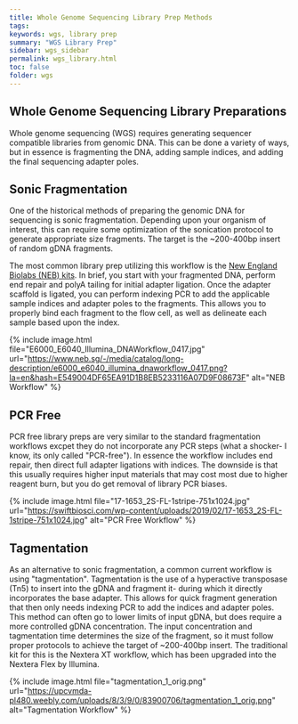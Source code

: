 ```yaml
---
title: Whole Genome Sequencing Library Prep Methods
tags: 
keywords: wgs, library prep
summary: "WGS Library Prep"
sidebar: wgs_sidebar
permalink: wgs_library.html
toc: false
folder: wgs
---
```


## Whole Genome Sequencing Library Preparations
Whole genome sequencing (WGS) requires generating sequencer compatible libraries from genomic DNA. This can be done a variety of ways, but in essence is fragmenting the DNA, adding sample indices, and adding the final sequencing adapter poles.

## Sonic Fragmentation
One of the historical methods of preparing the genomic DNA for sequencing is sonic fragmentation. Depending upon your organism of interest, this can require some optimization of the sonication protocol to generate appropriate size fragments. The target is the ~200-400bp insert of random gDNA fragments. 

The most common library prep utilizing this workflow is the [New England Biolabs (NEB) kits](https://www.neb.com/products/e7645-nebnext-ultra-ii-dna-library-prep-kit-for-illumina#Product%20Information). In brief, you start with your fragmented DNA, perform end repair and polyA tailing for initial adapter ligation. Once the adapter scaffold is ligated, you can perform indexing PCR to add the applicable sample indices and adapter poles to the fragments. This allows you to properly bind each fragment to the flow cell, as well as delineate each sample based upon the index. 


{% include image.html file="E6000_E6040_Illumina_DNAWorkflow_0417.jpg" url="https://www.neb.sg/-/media/catalog/long-description/e6000_e6040_illumina_dnaworkflow_0417.png?la=en&hash=E549004DF65EA91D1B8EB5233116A07D9F08673F" alt="NEB Workflow" %}

## PCR Free
PCR free library preps are very similar to the standard fragmentation workflows excpet they do not incorporate any PCR steps (what a shocker- I know, its only called "PCR-free"). In essence the workflow includes end repair, then direct full adapter ligations with indices. The downside is that this usually requires higher input materials that may cost most due to higher reagent burn, but you do get removal of library PCR biases. 

{% include image.html file="17-1653_2S-FL-1stripe-751x1024.jpg" url="https://swiftbiosci.com/wp-content/uploads/2019/02/17-1653_2S-FL-1stripe-751x1024.jpg" alt="PCR Free Workflow" %}

## Tagmentation
As an alternative to sonic fragmentation, a common current workflow is using "tagmentation". Tagmentation is the use of a hyperactive transposase (Tn5) to insert into the gDNA and fragment it- during which it directly incorporates the base adapter. This allows for quick fragment generation that then only needs indexing PCR to add the indices and adapter poles. This method can often go to lower limits of input gDNA, but does require a more controlled gDNA concentration. The input concentration and tagmentation time determines the size of the fragment, so it must follow proper protocols to achieve the target of ~200-400bp insert. The traditional kit for this is the Nextera XT workflow, which has been upgraded into the Nextera Flex by Illumina. 

{% include image.html file="tagmentation_1_orig.png" url="https://upcvmda-pl480.weebly.com/uploads/8/3/9/0/83900706/tagmentation_1_orig.png" alt="Tagmentation Workflow" %}
